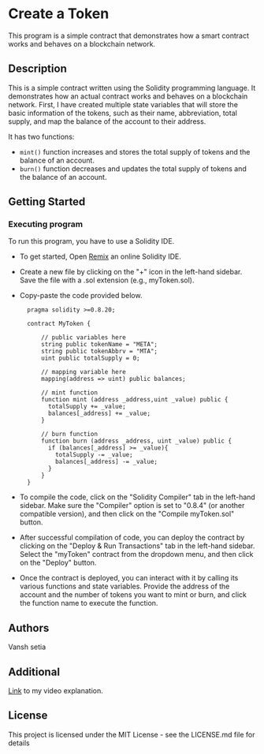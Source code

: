 # Create a Token

This program is a simple contract that demonstrates how a smart contract works and behaves on a blockchain network.

## Description

This is a simple contract written using the Solidity programming language. It demonstrates how an actual contract works and behaves on a blockchain network. First, I have created multiple state variables that will store the basic information of the tokens, such as their name, abbreviation, total supply, and map the balance of the account to their address.

It has two functions:

* `mint()` function increases and stores the total supply of tokens and the balance of an account.
* `burn()` function decreases and updates the total supply of tokens and the balance of an account.

## Getting Started

### Executing program

To run this program, you have to use a Solidity IDE.

* To get started, Open [Remix](https://remix.ethereum.org/ "https://remix.ethereum.org/") an online Solidity IDE.
* Create a new file by clicking on the "+" icon in the left-hand sidebar. Save the file with a .sol extension (e.g., myToken.sol).
* Copy-paste the code provided below.

  ```solidity
    pragma solidity >=0.8.20;
    
    contract MyToken {
    
        // public variables here
        string public tokenName = "META";
        string public tokenAbbrv = "MTA";
        uint public totalSupply = 0;
    
        // mapping variable here
        mapping(address => uint) public balances;
    
        // mint function
        function mint (address _address,uint _value) public {
          totalSupply += _value;
          balances[_address] += _value;
        }
    
        // burn function
        function burn (address _address, uint _value) public {
          if (balances[_address] >= _value){
            totalSupply -= _value;
            balances[_address] -= _value;
          }
        }
    }
  ```
* To compile the code, click on the "Solidity Compiler" tab in the left-hand sidebar. Make sure the "Compiler" option is set to "0.8.4" (or another compatible version), and then click on the "Compile myToken.sol" button.

* After successful compilation of code, you can deploy the contract by clicking on the "Deploy & Run Transactions" tab in the left-hand sidebar. Select the "myToken" contract from the dropdown menu, and then click on the "Deploy" button.

* Once the contract is deployed, you can interact with it by calling its various functions and state variables. Provide the address of the account and the number of tokens you want to mint or burn, and click the function name to execute the function.

## Authors

Vansh setia

## Additional

[Link](#https://www.loom.com/share/a5669b02875a4e17921710b40199de6a) to my video explanation.

## License

This project is licensed under the MIT License - see the LICENSE.md file for details
